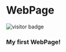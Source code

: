 # WebPage

![visitor badge](https://visitor-badge.glitch.me/badge?page_id=somePythonProgrammer.SpaceColonisers)

### My first WebPage!
